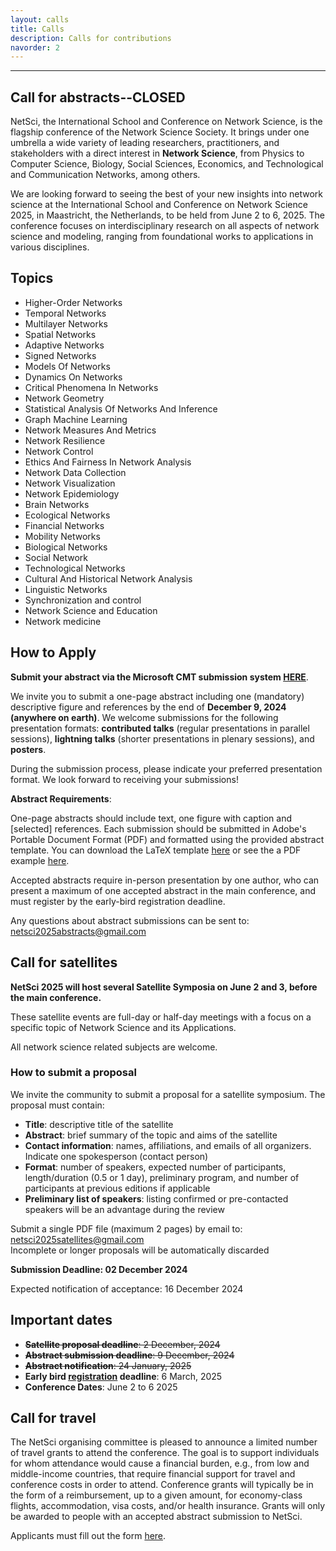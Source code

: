 ```yaml
---
layout: calls
title: Calls
description: Calls for contributions
navorder: 2
---
```


  
---  


## Call for abstracts--CLOSED

NetSci, the International School and Conference on Network Science, is the flagship conference of the Network Science
Society. It brings under one umbrella a wide variety of leading researchers, practitioners, and stakeholders with a direct
interest in **Network Science**, from Physics to Computer Science, Biology, Social Sciences, Economics, and Technological
and Communication Networks, among others. 


We are looking forward to seeing the best of your new insights into network science at the International School and Conference on Network Science 2025, in Maastricht, the Netherlands, to be held from June 2 to 6, 2025. The conference focuses on interdisciplinary research on all aspects of network science and modeling, ranging from foundational works to applications in various disciplines.  
  

## Topics
- Higher-Order Networks
- Temporal Networks
- Multilayer Networks
- Spatial Networks
- Adaptive Networks
- Signed Networks
- Models Of Networks
- Dynamics On Networks
- Critical Phenomena In Networks
- Network Geometry
- Statistical Analysis Of Networks And Inference
- Graph Machine Learning
- Network Measures And Metrics
- Network Resilience
- Network Control
- Ethics And Fairness In Network Analysis
- Network Data Collection
- Network Visualization
- Network Epidemiology
- Brain Networks
- Ecological Networks
- Financial Networks
- Mobility Networks
- Biological Networks
- Social Network
- Technological Networks
- Cultural And Historical Network Analysis
- Linguistic Networks
- Synchronization and control
- Network Science and Education
- Network medicine
 


## How to Apply

**Submit your abstract via the Microsoft CMT submission system [HERE](https://cmt3.research.microsoft.com/NETSCI2025)**.

We invite you to submit a one-page abstract including one (mandatory) descriptive figure and references by the end of **December 9, 2024 (anywhere on earth)**.
We welcome submissions for the following presentation formats: 
**contributed talks** (regular presentations in parallel sessions), 
**lightning talks** (shorter presentations in plenary sessions), 
and **posters**.

During the submission process, please indicate your preferred presentation format.
We look forward to receiving your submissions! 


**Abstract Requirements**:

One-page abstracts should include text, one figure with caption and [selected] references. Each submission should be submitted in Adobe's Portable Document Format (PDF) and formatted using the provided abstract template. You can download the LaTeX template <a href="https://github.com/NetSci2025/netsci2025.github.io/raw/main/assets/templates/NetSci2025_abstract_template.zip" download>here</a> or see the a PDF example <a href="https://github.com/user-attachments/files/16743747/NetSci2025_sample_abstract.pdf" download>here</a>.

Accepted abstracts require in-person presentation by one author, who can present a maximum of one accepted abstract in the main conference, and must register by the early-bird registration deadline.

Any questions about abstract submissions can be sent to: [netsci2025abstracts@gmail.com](netsci2025abstracts@gmail.com)


## Call for satellites

**NetSci 2025 will host several Satellite Symposia on June 2 and 3, before the main conference.**  

These satellite events are full-day or half-day meetings with a focus on a specific topic of Network Science and its Applications.  

All network science related subjects are welcome.  

### How to submit a proposal  

We invite the community to submit a proposal for a satellite symposium. The proposal must contain:
* **Title**: descriptive title of the satellite
* **Abstract**: brief summary of the topic and aims of the satellite
* **Contact information**: names, affiliations, and emails of all organizers. Indicate one spokesperson (contact person)
* **Format**: number of speakers, expected number of participants, length/duration (0.5 or 1 day), preliminary program, and number of participants at previous editions if applicable
* **Preliminary list of speakers**: listing confirmed or pre-contacted speakers will be an advantage during the review

Submit a single PDF file (maximum 2 pages) by email to: [netsci2025satellites@gmail.com](mailto:netsci2025satellites@gmail.com)  
Incomplete or longer proposals will be automatically discarded  

**Submission Deadline: 02 December 2024**

Expected notification of acceptance: 16 December 2024



## Important dates 
- ~~**Satellite proposal deadline**: 2 December, 2024~~
- ~~**Abstract submission deadline**: 9 December, 2024~~
- ~~**Abstract notification**: 24 January, 2025~~
- **Early bird [registration](/registration) deadline**: 6 March, 2025
- **Conference Dates**: June 2 to 6 2025


## Call for travel
The NetSci organising committee is pleased to announce a limited number of travel grants to attend the conference. The goal is to support individuals for whom attendance would cause a financial burden, e.g., from low and middle-income countries, that require financial support for travel and conference costs in order to attend. Conference grants will typically be in the form of a reimbursement, up to a given amount, for economy-class flights, accommodation, visa costs, and/or health insurance.
Grants will only be awarded to people with an accepted abstract submission to NetSci. 

Applicants must fill out the form [here](https://forms.gle/sChqKjAf6LoWQwxa8).



<!-- ## NetSci

The International School and Conference on Network Science, NetSci, is the flagship conference on Complex Networks promoted by the Network Science Society. It brings under one umbrella a wide variety of leading researchers, practitioners, and stakeholders with a direct interest in **Network Science**, from Physics to Computer Science, Biology, Social Sciences, Economics, and Technological and Communication Networks, among others. The conference focuses on interdisciplinary research on all aspects of network science and modeling, ranging from foundational works to applications in various disciplines.


The conference will be in-person only.

If you have any questions, please do not hesitate to contact us: [netsci2025@gmail.com](mailto:netsci2025@gmail.com)



## How to proceed
- Authors must submit their abstracts online through the paper submission system;
- Abstracts must be submitted according to the instructions below to ensure abstracts will be readable through the online review system and adhere to publication policies;
- Abstracts submitted are reviewed by experts selected by the conference committee for their demonstrated knowledge of particular topics. Authors will be notified of the review results by email.

If your paper is accepted, it will be assigned to either a lecture session or a poster session. Prepare your presentation accordingly, following the guidelines below. The author's request for an oral or poster presentation is taken into consideration but the final decision to place a paper in a lecture or poster session rests with the evaluation committee.


### Abstract Requirements

Abstracts may be no longer than 1 page, including all text, figures, and references. Please note that after the submission deadline the list and the order of the authors cannot be modified, and must remain unchanged in the final version of the program.

Each accepted paper must be presented by one of the authors’ in-person at the conference site according to the schedule published. Presentation by anyone else than one of the co-authors (proxies, video or remote cast) is not allowed unless explicitly approved before the conference by the technical committee. One of the authors must register for the conference and must register before the author registration deadline. Failure to do so will result in automatic withdrawal of the paper from the conference program.

For posters, one author must be present at the poster during the entire duration of the session.

An author cannot present more than 1 accepted paper.

### File Format

The review process will be performed from the electronic submission of your paper. To ensure that your document is compatible with the review system and proceedings system, you must adhere to the following requirements. Papers must be submitted in Adobe's Portable Document Format (PDF). These requirements mandate that your files:

- Must NOT have Adobe Document Protection or Document Security enabled ;
- Must NOT be password-protected ;
- Must be 'US Letter';
- Does not contain hyperlinks;
- Have monochrome images down-sampled at 600 dpi, grayscale & colour images at 300 dpi.

### File Size Limit

Authors will be permitted to submit files weighing up to 5 MB.

### Writing Language

English is the official language of the conference. As a result, all papers must be entirely submitted (and presented) in English.

### Authors List

The authors' name(s) and affiliation(s) appear below the title in capital and lower case letters. NetSci Committee does not perform blind reviews, so be sure to include the author list in your submitted paper. Papers with multiple authors and affiliations may require two or more lines for this information. The order of the authors on the document should exactly match in number and order the authors typed into the online submission form.
Submit your abstract -->

<!-- ### Before you begin the submission process, please prepare the following information:

- Presenting author's contact information:
  - Full given name and family name
  - Main affiliation details: institution, address, city, province/state, country, post/zip code
  - E-mail address
  - Phone number where you can easily be reached
- Co-authors' information:
  - Full given name and family name
  - Main affiliation
  - E-mail address
- A PDF copy of your abstract which you will be required to upload during the submission process.

You will receive an automated email with your submission summary, your abstract number, a unique access code and the link that will enable you to access your file and author entry forms at any time before the submission deadline.

The Secretariat will process your request and send you an official confirmation

 -->
<!-- 
## Broad Topics

1. Higher-Order Networks;
2. Temporal Networks;
3. Multilayer Networks;
4. Spatial Networks;
5. Adaptive Networks;
6. Signed Networks;
7. Models Of Networks;
8. Dynamics On Networks;
9. Critical Phenomena In Networks;
10. Network Geometry;
11. Statistical Analysis Of Networks And Inference;
12. Graph Machine Learning;
13. Network Measures And Metrics;
14. Network Resilience;
15. Network Control;
16. Ethics And Fairness In Network Analysis;
17. Network Data Collection;
18. Network Visualization;
19. Network Epidemiology;
20. Brain Networks;
21. Ecological Networks;
22. Financial Networks;
23. Mobility Networks;
24. Biological Networks;
25. Social Network;
26. Technological Networks;
27. Cultural And Historical Network Analysis;
28. Linguistic Networks;
29. Synchronization and control;
30. Network Science and Education;
31. Network medicine. -->




